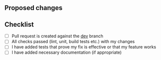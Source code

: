 ## Proposed changes

<!-- Describe the overall picture of your modifications to help maintainers understand the pull request. PRs are required to be associated to their related issue tickets or feature request. -->


## Checklist

<!-- Put an "x" in the boxes that apply. You can also fill these out after creating the PR. If you're unsure about any of them, don't hesitate to ask. We're here to help! This is simply a reminder of what we are going to look for before merging your code. -->

- [ ] Pull request is created against the [dev](https://github.com/moonD4rk/HackBrowserData/tree/dev) branch
- [ ] All checks passed (lint, unit, build tests etc.) with my changes
- [ ] I have added tests that prove my fix is effective or that my feature works
- [ ] I have added necessary documentation (if appropriate)